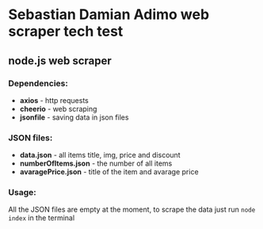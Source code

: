 # Sebastian Damian Adimo web scraper tech test

## node.js web scraper

### Dependencies:

- **axios** - http requests
- **cheerio** - web scraping
- **jsonfile** - saving data in json files

### JSON files:

- **data.json** - all items title, img, price and discount
- **numberOfItems.json** - the number of all items
- **avaragePrice.json** - title of the item and avarage price

### Usage:

All the JSON files are empty at the moment, to scrape the data just run `node index` in the terminal
